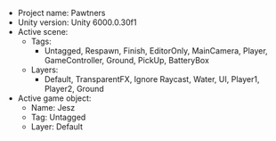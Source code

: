 <!-- UNITY CODE ASSIST INSTRUCTIONS START -->
- Project name: Pawtners
- Unity version: Unity 6000.0.30f1
- Active scene:
  - Tags:
    - Untagged, Respawn, Finish, EditorOnly, MainCamera, Player, GameController, Ground, PickUp, BatteryBox
  - Layers:
    - Default, TransparentFX, Ignore Raycast, Water, UI, Player1, Player2, Ground
- Active game object:
  - Name: Jesz
  - Tag: Untagged
  - Layer: Default
<!-- UNITY CODE ASSIST INSTRUCTIONS END -->
